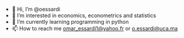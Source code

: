 - 👋 Hi, I’m @oessardi
- 👀 I’m interested in economics, econometrics and statistics
- 🌱 I’m currently learning programming in python
- 📫 How to reach me omar_essardi1@yahoo.fr or o.essardi@uca.ma

<!---
oessardi/oessardi is a ✨ special ✨ repository because its `README.md` (this file) appears on your GitHub profile.
You can click the Preview link to take a look at your changes.
--->

